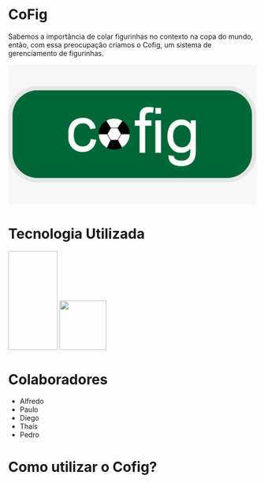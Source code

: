 # CoFig

  Sabemos a importância de colar figurinhas no contexto na copa do mundo, então, com essa preocupação criamos o Cofig, um sistema de gerenciamento de figurinhas.
  
  
<img src="./src/cofig.png">

# Tecnologia Utilizada

<img width="100" height="200" scr="./src/cofig.png">

<img src="https://cdn-icons-png.flaticon.com/512/5968/5968259.png" height="100" width="95"> 


# Colaboradores

  - Alfredo 
  - Paulo 
  - Diego 
  - Thaís
  - Pedro

  


# Como utilizar o Cofig?
